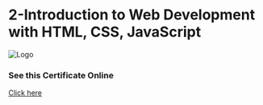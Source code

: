 
# 2-Introduction to Web Development with HTML, CSS, JavaScript





![Logo](https://s3.amazonaws.com/coursera_assets/meta_images/generated/CERTIFICATE_LANDING_PAGE/CERTIFICATE_LANDING_PAGE~CPDSRGD4MR97/CERTIFICATE_LANDING_PAGE~CPDSRGD4MR97.jpeg)


### See this Certificate Online


[Click here](https://www.coursera.org/account/accomplishments/certificate/59G9CRY7Q4XP)


